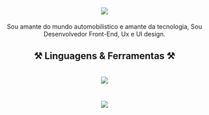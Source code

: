 <h1 align="center">
<img src="https://readme-typing-svg.herokuapp.com/?font=Righteous&size=35&center=true&vCenter=true&width=500&height=70&duration=4000&lines=Dae!+👋;+eu+sou+Carlos!;" />
</h1>

<div  align="center" >
  Sou amante do mundo automobilistico e amante da tecnologia, Sou Desenvolvedor Front-End, Ux e UI design.
</div>

<h2 align="center" >⚒️ Linguagens & Ferramentas ⚒️</h2>
<br>
<div align="center" >
  <img src="https://skillicons.dev/icons?i=,html,css,js,java,cpp,php,py,vscode,github,figma,ps" />
</div>
<h1 align="center">
<img src="https://readme-typing-svg.herokuapp.com/?font=Righteous&size=35&center=true&vCenter=true&width=500&height=70&duration=4000&lines=obrigado+pela+visita!;" />
</h1>
